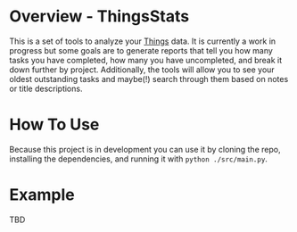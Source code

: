 # Overview - ThingsStats

This is a set of tools to analyze your [Things](https://culturedcode.com/things/) data. It is currently a work in progress but some goals are to generate reports that tell you how many tasks you have completed, how many you have uncompleted, and break it down further by project. Additionally, the tools will allow you to see your oldest outstanding tasks and maybe(!) search through them based on notes or title descriptions.

# How To Use

Because this project is in development you can use it by cloning the repo, installing the dependencies, and running it with `python ./src/main.py`.

# Example

TBD
